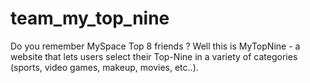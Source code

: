 # team_my_top_nine
Do you remember MySpace Top 8 friends ? Well this is MyTopNine - a website that lets users select their Top-Nine in a variety of categories (sports, video games, makeup, movies, etc..).
